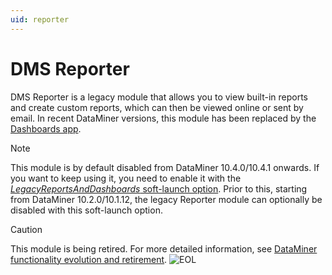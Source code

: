 ```yaml
---
uid: reporter
---
```


# DMS Reporter

DMS Reporter is a legacy module that allows you to view built-in reports and create custom reports, which can then be viewed online or sent by email. In recent DataMiner versions, this module has been replaced by the [Dashboards app](xref:newR_D).

> [!NOTE]
> This module is by default disabled from DataMiner 10.4.0/10.4.1 onwards.<!-- RN 37786 --> If you want to keep using it, you need to enable it with the [*LegacyReportsAndDashboards* soft-launch option](xref:Overview_of_Soft_Launch_Options#legacyreportsanddashboards). Prior to this, starting from DataMiner 10.2.0/10.1.12, the legacy Reporter module can optionally be disabled with this soft-launch option.

> [!CAUTION]
> This module is being retired. For more detailed information, see [DataMiner functionality evolution and retirement](xref:Software_support_life_cycles#dataminer-functionality-evolution-and-retirement). ![EOL](~/dataminer/images/EOL_Duo.png)
